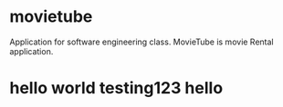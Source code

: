 # movietube
Application for software engineering class. MovieTube is movie Rental application.

# hello world testing123 hello 
